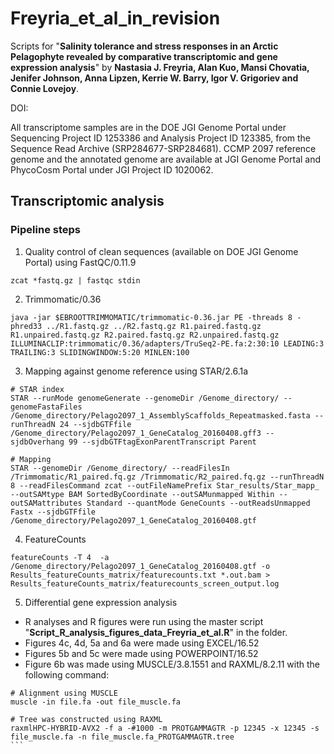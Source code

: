# Freyria_et_al_in_revision

Scripts for "**Salinity tolerance and stress responses in an Arctic Pelagophyte revealed by comparative transcriptomic and gene expression analysis**" 
by **Nastasia J. Freyria, Alan Kuo, Mansi Chovatia, Jenifer Johnson, Anna Lipzen, Kerrie W. Barry, Igor V. Grigoriev and Connie Lovejoy**.

DOI: 

All transcriptome samples are in the DOE JGI Genome Portal under Sequencing Project ID 1253386 and Analysis Project ID 123385, from the Sequence Read Archive (SRP284677-SRP284681). CCMP 2097 reference genome and the annotated genome are available at JGI Genome Portal and PhycoCosm Portal under JGI Project ID 1020062.

## Transcriptomic analysis

### Pipeline steps
1. Quality control of clean sequences (available on DOE JGI Genome Portal) using FastQC/0.11.9
```
zcat *fastq.gz | fastqc stdin
```
2. Trimmomatic/0.36
```
java -jar $EBROOTTRIMMOMATIC/trimmomatic-0.36.jar PE -threads 8 -phred33 ../R1.fastq.gz ../R2.fastq.gz R1.paired.fastq.gz R1.unpaired.fastq.gz R2.paired.fastq.gz R2.unpaired.fastq.gz ILLUMINACLIP:trimmomatic/0.36/adapters/TruSeq2-PE.fa:2:30:10 LEADING:3 TRAILING:3 SLIDINGWINDOW:5:20 MINLEN:100
```
3. Mapping against genome reference using STAR/2.6.1a
```
# STAR index
STAR --runMode genomeGenerate --genomeDir /Genome_directory/ --genomeFastaFiles /Genome_directory/Pelago2097_1_AssemblyScaffolds_Repeatmasked.fasta --runThreadN 24 --sjdbGTFfile /Genome_directory/Pelago2097_1_GeneCatalog_20160408.gff3 --sjdbOverhang 99 --sjdbGTFtagExonParentTranscript Parent

# Mapping
STAR --genomeDir /Genome_directory/ --readFilesIn /Trimmomatic/R1_paired.fq.gz /Trimmomatic/R2_paired.fq.gz --runThreadN 8 --readFilesCommand zcat --outFileNamePrefix Star_results/Star_mapp_ --outSAMtype BAM SortedByCoordinate --outSAMunmapped Within --outSAMattributes Standard --quantMode GeneCounts --outReadsUnmapped Fastx --sjdbGTFfile /Genome_directory/Pelago2097_1_GeneCatalog_20160408.gtf
```
4. FeatureCounts
```
featureCounts -T 4  -a /Genome_directory/Pelago2097_1_GeneCatalog_20160408.gtf -o Results_featureCounts_matrix/featurecounts.txt *.out.bam >  Results_featureCounts_matrix/featurecounts_screen_output.log
```
5. Differential gene expression analysis
- R analyses and R figures were run using the master script "**Script_R_analysis_figures_data_Freyria_et_al.R**" in the folder.
- Figures 4c, 4d, 5a and 6a were made using EXCEL/16.52
- Figures 5b and 5c were made using POWERPOINT/16.52
- Figure 6b was made using MUSCLE/3.8.1551 and RAXML/8.2.11 with the following command:
````
# Alignment using MUSCLE
muscle -in file.fa -out file_muscle.fa

# Tree was constructed using RAXML
raxmlHPC-HYBRID-AVX2 -f a -#1000 -m PROTGAMMAGTR -p 12345 -x 12345 -s file_muscle.fa -n file_muscle.fa_PROTGAMMAGTR.tree
```
